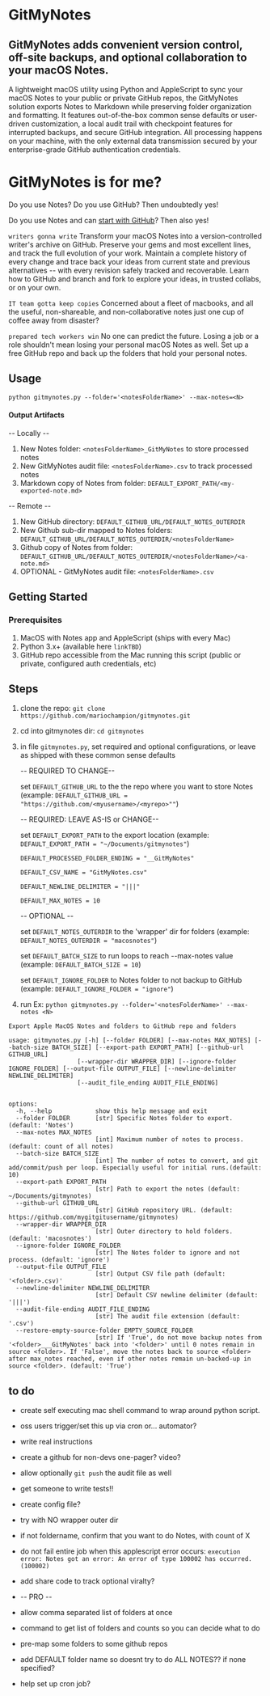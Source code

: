 # GitMyNotes
## GitMyNotes adds convenient version control, off-site backups, and optional collaboration to your macOS Notes.

A lightweight macOS utility using Python and AppleScript to sync your macOS Notes to your public or private GitHub repos, the GitMyNotes solution exports Notes to Markdown while preserving folder organization and formatting. It features out-of-the-box common sense defaults or user-driven customization, a local audit trail with checkpoint features for interrupted backups, and secure GitHub integration. All processing happens on your machine, with the only external data transmission secured by your enterprise-grade GitHub authentication credentials.


# GitMyNotes is for me?

Do you use Notes? Do you use GitHub? Then undoubtedly yes!

Do you use Notes and can [start with GitHub](https://docs.github.com/en/get-started/start-your-journey)? Then also yes!

`writers gonna write`
Transform your macOS Notes into a version-controlled writer's archive on GitHub.
Preserve your gems and most excellent lines, and track the full evolution of your work. Maintain a complete history of every change and trace back your ideas from current state and previous alternatives -- with every revision safely tracked and recoverable. Learn how to GitHub and branch and fork to explore your ideas, in trusted collabs, or on your own.


`IT team gotta keep copies`
Concerned about a fleet of macbooks, and all the useful, non-shareable, and non-collaborative notes just one cup of coffee away from disaster? 


`prepared tech workers win`
No one can predict the future. Losing a job or a role shouldn't mean losing your personal macOS Notes as well. Set up a free GitHub repo and back up the folders that hold your personal notes.


## Usage
`python gitmynotes.py --folder='<notesFolderName>' --max-notes=<N>`


#### Output Artifacts
-- Locally --

1. New Notes folder: `<notesFolderName>_GitMyNotes` to store processed notes
2. New GitMyNotes audit file: `<notesFolderName>.csv` to track processed notes
3. Markdown copy of Notes from folder: `DEFAULT_EXPORT_PATH/<my-exported-note.md>`

-- Remote --
1. New GitHub directory: `DEFAULT_GITHUB_URL/DEFAULT_NOTES_OUTERDIR`
2. New Github sub-dir mapped to Notes folders: `DEFAULT_GITHUB_URL/DEFAULT_NOTES_OUTERDIR/<notesFolderName>`
3. Github copy of Notes from folder: `DEFAULT_GITHUB_URL/DEFAULT_NOTES_OUTERDIR/<notesFolderName>/<a-note.md>`
4. OPTIONAL - GitMyNotes audit file: `<notesFolderName>.csv`




## Getting Started

### Prerequisites
1. MacOS with Notes app and AppleScript (ships with every Mac)
2. Python 3.x+ (available here `linkTBD`)
3. GitHub repo accessible from the Mac running this script (public or private, configured auth credentials, etc) 


## Steps
1. clone the repo: `git clone https://github.com/mariochampion/gitmynotes.git`

2. cd into gitmynotes dir: `cd gitmynotes`

3. in file `gitmynotes.py`, set required and optional configurations, or leave as shipped with these common sense defaults

	-- REQUIRED TO CHANGE--
	
	set `DEFAULT_GITHUB_URL` to the the repo where you want to store Notes (example: `DEFAULT_GITHUB_URL = "https://github.com/<myusername>/<myrepo>""`)
	

	-- REQUIRED: LEAVE AS-IS or CHANGE--

	set `DEFAULT_EXPORT_PATH` to the export location (example: `DEFAULT_EXPORT_PATH = "~/Documents/gitmynotes"`)
	
	`DEFAULT_PROCESSED_FOLDER_ENDING = "__GitMyNotes"`

	`DEFAULT_CSV_NAME = "GitMyNotes.csv"`

	`DEFAULT_NEWLINE_DELIMITER = "|||"`

	`DEFAULT_MAX_NOTES = 10`
	

    -- OPTIONAL --
    
    
	set `DEFAULT_NOTES_OUTERDIR` to the 'wrapper' dir for folders (example: `DEFAULT_NOTES_OUTERDIR = "macosnotes"`)
	
	set `DEFAULT_BATCH_SIZE` to run loops to reach --max-notes value (example: `DEFAULT_BATCH_SIZE = 10`)
	
	set `DEFAULT_IGNORE_FOLDER` to Notes folder to not backup to GitHub (example: `DEFAULT_IGNORE_FOLDER = "ignore"`)
	
	
	

4. run Ex: `python gitmynotes.py --folder='<notesFolderName>' --max-notes <N> `

```
Export Apple MacOS Notes and folders to GitHub repo and folders

usage: gitmynotes.py [-h] [--folder FOLDER] [--max-notes MAX_NOTES] [--batch-size BATCH_SIZE] [--export-path EXPORT_PATH] [--github-url GITHUB_URL]
                   [--wrapper-dir WRAPPER_DIR] [--ignore-folder IGNORE_FOLDER] [--output-file OUTPUT_FILE] [--newline-delimiter NEWLINE_DELIMITER]
                   [--audit_file_ending AUDIT_FILE_ENDING]


options:
  -h, --help            show this help message and exit
  --folder FOLDER       [str] Specific Notes folder to export.(default: 'Notes')
  --max-notes MAX_NOTES
                        [int] Maximum number of notes to process. (default: count of all notes)
  --batch-size BATCH_SIZE
                        [int] The number of notes to convert, and git add/commit/push per loop. Especially useful for initial runs.(default: 10)
  --export-path EXPORT_PATH
                        [str] Path to export the notes (default: ~/Documents/gitmynotes)
  --github-url GITHUB_URL
                        [str] GitHub repository URL. (default: https://github.com/mygitgitusername/gitmynotes)
  --wrapper-dir WRAPPER_DIR
                        [str] Outer directory to hold folders. (default: 'macosnotes')
  --ignore-folder IGNORE_FOLDER
                        [str] The Notes folder to ignore and not process. (default: 'ignore')
  --output-file OUTPUT_FILE
                        [str] Output CSV file path (default: '<folder>.csv)'
  --newline-delimiter NEWLINE_DELIMITER
                        [str] Default CSV newline delimiter (default: '|||')
  --audit-file-ending AUDIT_FILE_ENDING
                        [str] The audit file extension (default: '.csv')
  --restore-empty-source-folder EMPTY_SOURCE_FOLDER
                        [str] If 'True', do not move backup notes from '<folder>___GitMyNotes' back into '<folder>' until 0 notes remain in source <folder>. If 'False', move the notes back to source <folder> after max_notes reached, even if other notes remain un-backed-up in source <folder>. (default: 'True')

```



## to do

* create self executing mac shell command to wrap around python script. 

* oss users trigger/set this up via cron or... automator?

* write real instructions

* create a github for non-devs one-pager? video? 

* allow optionally `git push` the audit file as well

* get someone to write tests!!

* create config file?

* try with NO wrapper outer dir

* if not foldername, confirm that you want to do Notes, with count of X

* do not fail entire job when this applescript error occurs: `execution error: Notes got an error: An error of type 100002 has occurred. (100002)`

* add share code to track optional viralty?

*  -- PRO -- 

* allow comma separated list of folders at once

* command to get list of folders and counts so you can decide what to do

* pre-map some folders to some github repos

* add DEFAULT folder name so doesnt try to do ALL NOTES?? if none specified?

* help set up cron job?






